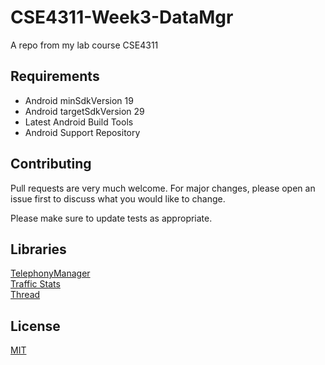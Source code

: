 # CSE4311-Week3-DataMgr
A repo from my lab course CSE4311

## Requirements
  - Android minSdkVersion 19 <br>
  - Android targetSdkVersion 29<br>
  - Latest Android Build Tools<br>
  - Android Support Repository<br>

## Contributing
Pull requests are very much welcome. For major changes, please open an issue first to discuss what you would like to change.

Please make sure to update tests as appropriate.

## Libraries
[TelephonyManager](https://developer.android.com/reference/android/telephony/TelephonyManager)<br>
[Traffic Stats](https://developer.android.com/reference/android/net/TrafficStats.html)<br>
[Thread](https://developer.android.com/reference/java/lang/Thread)

## License
[MIT](https://choosealicense.com/licenses/mit/)
